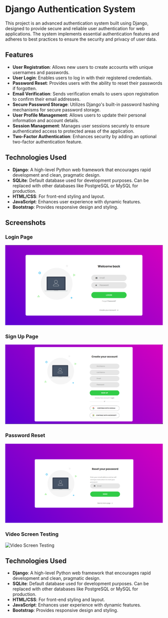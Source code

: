 # Django Authentication System

This project is an advanced authentication system built using Django, designed to provide secure and reliable user authentication for web applications. The system implements essential authentication features and adheres to best practices to ensure the security and privacy of user data.

## Features

- **User Registration**: Allows new users to create accounts with unique usernames and passwords.
- **User Login**: Enables users to log in with their registered credentials.
- **Password Reset**: Provides users with the ability to reset their passwords if forgotten.
- **Email Verification**: Sends verification emails to users upon registration to confirm their email addresses.
- **Secure Password Storage**: Utilizes Django's built-in password hashing mechanisms for secure password storage.
- **User Profile Management**: Allows users to update their personal information and account details.
- **Session Management**: Manages user sessions securely to ensure authenticated access to protected areas of the application.
- **Two-Factor Authentication**: Enhances security by adding an optional two-factor authentication feature.

## Technologies Used

- **Django**: A high-level Python web framework that encourages rapid development and clean, pragmatic design.
- **SQLite**: Default database used for development purposes. Can be replaced with other databases like PostgreSQL or MySQL for production.
- **HTML/CSS**: For front-end styling and layout.
- **JavaScript**: Enhances user experience with dynamic features.
- **Bootstrap**: Provides responsive design and styling.


## Screenshots

### Login Page
![Login Page](screenshots/login.png)

### Sign Up Page
![Sign Up Page](screenshots/signup.png)

### Password Reset
![Password Reset](screenshots/password_reset.png)

### Video Screen Testing
![Video Screen Testing](screenshots/video_testing.png)

## Technologies Used

- **Django**: A high-level Python web framework that encourages rapid development and clean, pragmatic design.
- **SQLite**: Default database used for development purposes. Can be replaced with other databases like PostgreSQL or MySQL for production.
- **HTML/CSS**: For front-end styling and layout.
- **JavaScript**: Enhances user experience with dynamic features.
- **Bootstrap**: Provides responsive design and styling.
